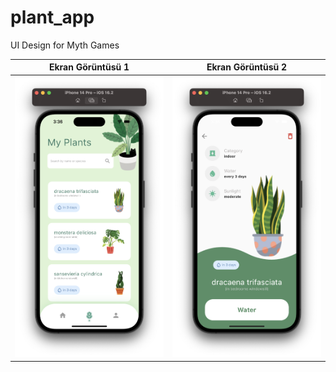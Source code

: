 # plant_app

UI Design for Myth Games

| Ekran Görüntüsü 1 | Ekran Görüntüsü 2 |
| --- | --- |
| ![Ekran Görüntüsü 1](assets/ss1.png) | ![Ekran Görüntüsü 2](assets/ss2.png) |
